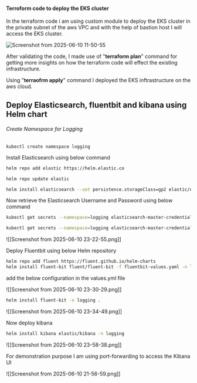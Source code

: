 
#### Terroform code to deploy the EKS cluster

In the terraform code i am using custom module to deploy the EKS cluster in the private subnet of the aws VPC and with the help of bastion host I will access the EKS cluster. 

![Screenshot from 2025-06-10 11-50-55](https://github.com/user-attachments/assets/f07229fc-cdcc-465e-9e7f-6a25ff0c0068)


After validating the code, I made use of "**terraform plan**" command for getting more insights on how the terraform code will effect the existing infrastructure.

Using "**terraofrm apply**" command I deployed the EKS inftrastructure on the aws cloud.

## Deploy Elasticsearch, fluentbit and kibana using Helm chart

###### Create Namespace for Logging

```shell
kubectl create namespace logging
```

Install Elasticsearch using below command 

```bash
helm repo add elastic https://helm.elastic.co

helm repo update elastic

helm install elasticsearch --set persistence.storageClass=gp2 elastic/elasticsearch --version 8.5.1 -n logging
```

Now retrieve the Elasticsearch Username and Password using below command

```bash
kubectl get secrets --namespace=logging elasticsearch-master-credentials -ojsonpath='{.data.username}' | base64 -d

kubectl get secrets --namespace=logging elasticsearch-master-credentials -ojsonpath='{.data.password}' | base64 -d
```


![[Screenshot from 2025-06-10 23-22-55.png]]


Deploy Fluentbit using below Helm repository

```bash
helm repo add fluent https://fluent.github.io/helm-charts
helm install fluent-bit fluent/fluent-bit -f fluentbit-values.yaml -n logging
```

add the below configuration in the values.yml file

![[Screenshot from 2025-06-10 23-30-29.png]]

```bash
helm install fluent-bit -n logging .
```


![[Screenshot from 2025-06-10 23-34-49.png]]

Now deploy kibana

```bash
helm install kibana elastic/kibana -n logging
```

![[Screenshot from 2025-06-10 23-58-38.png]]

For demonstration purpose I am using port-forwarding to access the Kibana UI

![[Screenshot from 2025-06-10 21-56-59.png]]
